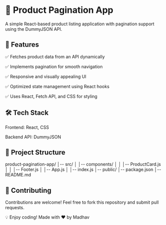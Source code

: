 # 🛒 Product Pagination App

A simple React-based product listing application with pagination support using the DummyJSON API.


## 🚀 Features

✅ Fetches product data from an API dynamically

✅ Implements pagination for smooth navigation

✅ Responsive and visually appealing UI

✅ Optimized state management using React hooks

✅ Uses React, Fetch API, and CSS for styling


## 🛠 Tech Stack

Frontend: React, CSS

Backend API: DummyJSON

## 📌 Project Structure

product-pagination-app/
│-- src/
│   │-- components/
│   │   │-- ProductCard.js
│   │   │-- Footer.js
│   │-- App.js
│   │-- index.js
│-- public/
│-- package.json
│-- README.md

## 🤝 Contributing

Contributions are welcome! Feel free to fork this repository and submit pull requests.


💡 Enjoy coding! Made with ❤️ by Madhav
